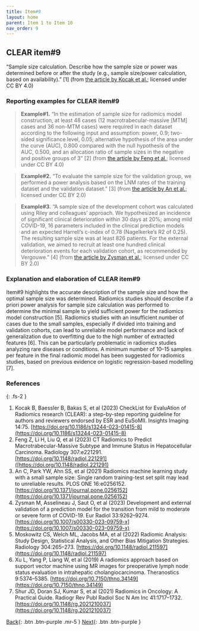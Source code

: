 ```yaml
---
title: Item#9
layout: home
parent: Item 1 to Item 10
nav_order: 9
---
```


## CLEAR item#9


“Sample size calculation. Describe how the sample size or power was determined before or after the study (e.g., sample size/power calculation, based on availability).” [1] (from [the article by Kocak et al.](https://insightsimaging.springeropen.com/articles/10.1186/s13244-023-01415-8); licensed under CC BY 4.0)


### Reporting examples for CLEAR item#9

> **Example#1.** “In the estimation of sample size for radiomics model construction, at least 48 cases (12 macrotrabecular-massive [MTM] cases and 36 non-MTM cases) were required in each dataset according to the following input and assumption: power, 0.9; two-sided significance level, 0.05; alternative hypothesis of the area under the curve (AUC), 0.800 compared with the null hypothesis of the AUC, 0.500, and an allocation ratio of sample sizes in the negative and positive groups of 3” [2] (from [the article by Feng et al.]([https://doi.org/10.1148/radiol.221291); licensed under CC BY 4.0)

> **Example#2.** “To evaluate the sample size for the validation group, we performed a power analysis based on the LNM rates of the training dataset and the validation dataset.” [3] (from [the article by An et al.](https://doi.org/10.1371/journal.pone.0256152); licensed under CC BY 2.0)

> **Example#3.** “A sample size of the development cohort was calculated using Riley and colleagues’ approach. We hypothesized an incidence of significant clinical deterioration within 30 days at 20%; among mild COVID-19, 16 parameters included in the clinical prediction models and an expected Harrell’s c-index of 0.78 (Nagelkerke’s R2 of 0.25). The resulting sample size was at least 826 patients. For the external validation, we aimed to recruit at least one hundred clinical deterioration events for each validation cohort, as recommended by Vergouwe.” [4] (from [the article by Zysman et al.](https://doi.org/10.1007/s00330-023-09759-x); licensed under CC BY 2.0)



### Explanation and elaboration of CLEAR item#9

Item#9 highlights the accurate description of the sample size and how the optimal sample size was determined. Radiomics studies should describe if a priori power analysis for sample size calculation was performed to determine the minimal sample to yield sufficient power for the radiomics model construction [5]. Radiomics studies with an insufficient number of cases due to the small samples, especially if divided into training and validation cohorts, can lead to unreliable model performance and lack of generalization due to overfitting due to the high number of extracted features [6]. This can be particularly problematic in radiomics studies analyzing rare diseases or conditions. A minimum number of 10–15 samples per feature in the final radiomic model has been suggested for radiomics studies, based on previous evidence on logistic regression-based modelling [7].

### References

{: .fs-2 }

1. 	Kocak B, Baessler B, Bakas S, et al (2023) CheckList for EvaluAtion of Radiomics research (CLEAR): a step-by-step reporting guideline for authors and reviewers endorsed by ESR and EuSoMII. Insights Imaging 14:75. [https://doi.org/10.1186/s13244-023-01415-8](https://doi.org/10.1186/s13244-023-01415-8)
2. 	Feng Z, Li H, Liu Q, et al (2023) CT Radiomics to Predict Macrotrabecular-Massive Subtype and Immune Status in Hepatocellular Carcinoma. Radiology 307:e221291. [https://doi.org/10.1148/radiol.221291]([https://doi.org/10.1148/radiol.221291)
3. 	An C, Park YW, Ahn SS, et al (2021) Radiomics machine learning study with a small sample size: Single random training-test set split may lead to unreliable results. PLOS ONE 16:e0256152. [https://doi.org/10.1371/journal.pone.0256152](https://doi.org/10.1371/journal.pone.0256152)
4. 	Zysman M, Asselineau J, Saut O, et al (2023) Development and external validation of a prediction model for the transition from mild to moderate or severe form of COVID-19. Eur Radiol 33:9262–9274. [https://doi.org/10.1007/s00330-023-09759-x](https://doi.org/10.1007/s00330-023-09759-x)
5. 	Moskowitz CS, Welch ML, Jacobs MA, et al (2022) Radiomic Analysis: Study Design, Statistical Analysis, and Other Bias                     Mitigation Strategies. Radiology 304:265–273. [https://doi.org/10.1148/radiol.211597](https://doi.org/10.1148/radiol.211597)
6. 	Xu L, Yang P, Liang W, et al (2019) A radiomics approach based on support vector machine using MR images for preoperative lymph node status evaluation in intrahepatic cholangiocarcinoma. Theranostics 9:5374–5385. [https://doi.org/10.7150/thno.34149](https://doi.org/10.7150/thno.34149)
7. 	Shur JD, Doran SJ, Kumar S, et al (2021) Radiomics in Oncology: A Practical Guide. Radiogr Rev Publ Radiol Soc N Am Inc 41:1717–1732. [https://doi.org/10.1148/rg.2021210037](https://doi.org/10.1148/rg.2021210037)


[Back](https://radiomic.github.io/CLEAR-E3/docs/Item8.html){: .btn .btn-purple .mr-5 }
[Next](https://radiomic.github.io/CLEAR-E3/docs/Item10.html){: .btn .btn-purple   }






